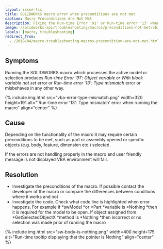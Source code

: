```yaml
---
layout: issue-fix
title: SOLIDWORKS macro error when preconditions are not met
caption: Macro Preconditions Are Not Met
description: Fixing the Run-time Error '91' or Run-time error '13' when running the macro
image: /solidworks-api/troubleshooting/macros/preconditions-not-met/vba-error-type-mismatch.png
labels: [macro, troubleshooting]
redirect_from:
  - /2018/04/macro-troubleshooting-macros-precondition-are-not-met.html
---
```


## Symptoms

Running the SOLIDWORKS macro which processes the active model or selection produces *Run-time Error '91': Object variable or With block variable not set* error
or *Run-time error '13': Type mismatch* error or misbehaves in any other way.  

{% include img.html src="vba-error-type-mismatch.png" width=320 height=191 alt="'Run-time error '13': Type mismatch' error when running the macro" align="center" %}

## Cause

Depending on the functionality of the macro it may require certain preconditions to be met, such as part or assembly opened or specific objects (e.g. body, feature, dimension etc.) selected.

If the errors are not handling properly in the macro and user friendly message is not displayed VBA environment will fail.

## Resolution

* Investigate the preconditions of the macro. If possible contact the developer of the macro or compare the differences between conditions where it works and not
* Investigate the code. Check what code line is highlighted when error happens.
For example if *swModel *or *Part *variable is *Nothing *then it is required for the model to be open.
If object assigned from *GetSelectedObjectX *method is *Nothing *then incorrect or no selection was made prior of running the macro

{% include img.html src="sw-body-is-nothing.png" width=400 height=175 alt="Run-time tooltip displaying that the pointer is Nothing" align="center" %}
